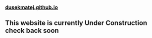 ###
### [dusekmatej.github.io](https://dusekmatej.github.io/)
## This website is currently Under Construction check back soon

